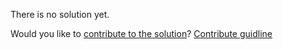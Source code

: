 
There is no solution yet.

Would you like to [contribute to the solution](https://github.com/BFEdev/BFE.dev-solutions/blob/main/css/golden-ratio-rectangle_en.md)? [Contribute guidline](https://github.com/BFEdev/BFE.dev-solutions#how-to-contribute)
